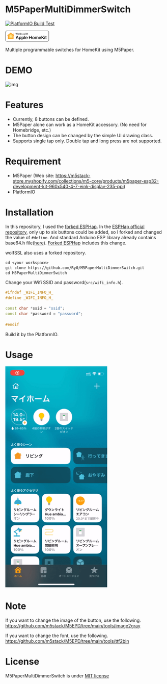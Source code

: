 # M5PaperMultiDimmerSwitch
[![PlatformIO Build Test](https://github.com/Ry0/M5PaperMutiDimmerSwitch/actions/workflows/build-test.yaml/badge.svg)](https://github.com/Ry0/M5PaperMutiDimmerSwitch/actions/workflows/build-test.yaml)

![img](image/homekit-badge.png)

Multiple programmable switches for HomeKit using M5Paper.
 
# DEMO
 
![img](image/demo.gif)
 
# Features

* Currently, 8 buttons can be defined.
* M5Paper alone can work as a HomeKit accessory. (No need for Homebridge, etc.)
* The button design can be changed by the simple UI drawing class.
* Supports single tap only. Double tap and long press are not supported.
 
# Requirement

* M5Paper (Web site: https://m5stack-store.myshopify.com/collections/m5-core/products/m5paper-esp32-development-kit-960x540-4-7-eink-display-235-ppi)
* PlatformIO
 
# Installation
In this repository, I used the [forked ESPHap](https://github.com/Ry0/ESPHap).
In the [ESPHap official repository](https://github.com/Yurik72/ESPHap), only up to six buttons could be added, so I forked and changed the value of `#define`.
And standard Arduino ESP library already contains base64.h file([here](https://github.com/Yurik72/ESPHap/pull/50)).
[Forked ESPHap](https://github.com/Ry0/ESPHap) includes this change.

wolfSSL also uses a forked repository.

```
cd <your workspace>
git clone https://github.com/Ry0/M5PaperMultiDimmerSwitch.git
cd M5PaperMultiDimmerSwitch
```

Change your Wifi SSID and password(`src/wifi_info.h`).

```cpp
#ifndef _WIFI_INFO_H_
#define _WIFI_INFO_H_

const char *ssid = "ssid";
const char *password = "password";

#endif
```

Build it by the PlatformIO.
 
# Usage
 
![img](image/setup.gif)
 
# Note
 
If you want to change the image of the button, use the following.  
https://github.com/m5stack/M5EPD/tree/main/tools/image2gray

If you want to change the font, use the following.  
https://github.com/m5stack/M5EPD/tree/main/tools/ttf2bin
 
# License
 
M5PaperMultiDimmerSwitch is under [MIT license](./LICENSE)
